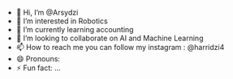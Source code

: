 - 👋 Hi, I’m @Arsydzi
- 👀 I’m interested in Robotics
- 🌱 I’m currently learning accounting
- 💞️ I’m looking to collaborate on AI and Machine Learning
- 📫 How to reach me you can follow my instagram : @harridzi4
- 😄 Pronouns: 
- ⚡ Fun fact: ...

<!---
Arsydzi/Arsydzi is a ✨ special ✨ repository because its `README.md` (this file) appears on your GitHub profile.
You can click the Preview link to take a look at your changes.
--->
